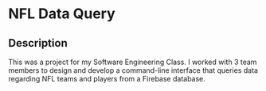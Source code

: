 # NFL Data Query

## Description
This was a project for my Software Engineering Class. I worked with 3 team members to design and develop a command-line interface that queries data regarding
NFL teams and players from a Firebase database.


